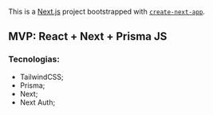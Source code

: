 This is a [Next.js](https://nextjs.org/) project bootstrapped with [`create-next-app`](https://github.com/vercel/next.js/tree/canary/packages/create-next-app).

## MVP: React + Next + Prisma JS

### Tecnologias:

- TailwindCSS;
- Prisma;
- Next;
- Next Auth;
